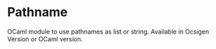 Pathname
========

OCaml module to use pathnames as list or string. Available in Ocsigen Version or OCaml version.